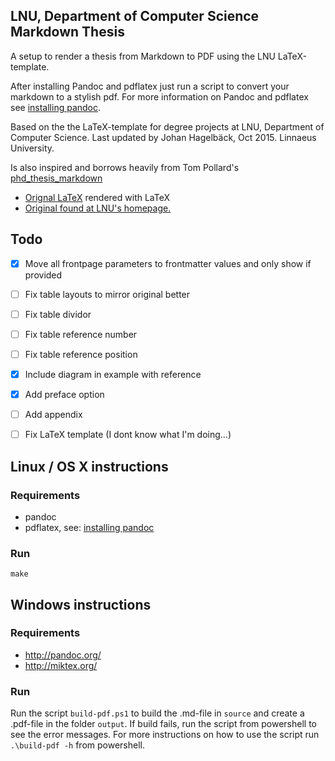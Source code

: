 ## LNU, Department of Computer Science Markdown Thesis

A setup to render a thesis from Markdown to PDF using the LNU LaTeX-template.

After installing Pandoc and pdflatex just run a script to convert your markdown to a stylish pdf.
For more information on Pandoc and pdflatex see [installing pandoc](http://pandoc.org/installing.html).

Based on the the LaTeX-template for degree projects at LNU, Department of Computer Science.
Last updated by Johan Hagelbäck, Oct 2015.
Linnaeus University.

Is also inspired and borrows heavily from Tom Pollard's [phd_thesis_markdown](https://github.com/tompollard/phd_thesis_markdown)

- [Orignal LaTeX](https://mymoodle.lnu.se/mod/resource/view.php?id=537177) rendered with LaTeX
- [Original found at LNU's homepage.](https://coursepress.lnu.se/subject/thesis-projects/report/)


## Todo
- [x] Move all frontpage parameters to frontmatter values and only show if provided
- [ ] Fix table layouts to mirror original better
- [ ] Fix table dividor
- [ ] Fix table reference number
- [ ] Fix table reference position
- [x] Include diagram in example with reference
- [x] Add preface option
- [ ] Add appendix
- [ ] Fix LaTeX template (I dont know what I'm doing...)


## Linux / OS X instructions
### Requirements
 - pandoc
 - pdflatex, see: [installing pandoc](http://pandoc.org/installing.html)

### Run

```shell
make
```

## Windows instructions
### Requirements
 - http://pandoc.org/
 - http://miktex.org/

### Run
Run the script `build-pdf.ps1` to build the .md-file in `source` and create a .pdf-file in the folder `output`. If build fails, run the script from powershell to see the error messages. For more instructions on how to use the script run `.\build-pdf -h` from powershell. 
